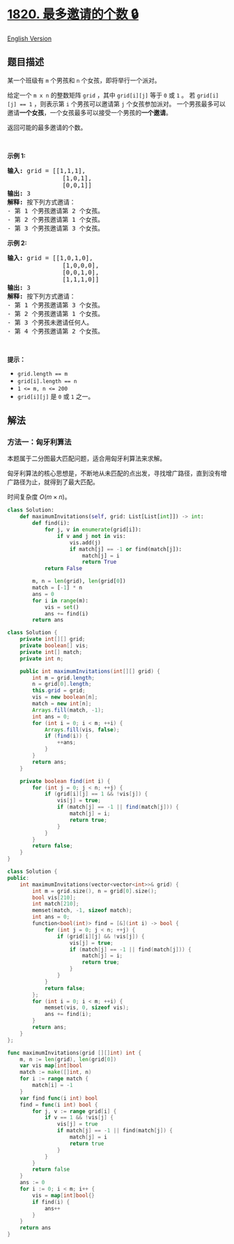 # [1820. 最多邀请的个数 🔒](https://leetcode.cn/problems/maximum-number-of-accepted-invitations)

[English Version](/solution/1800-1899/1820.Maximum%20Number%20of%20Accepted%20Invitations/README_EN.md)

<!-- tags:数组,回溯,矩阵 -->

<!-- difficulty:中等 -->

## 题目描述

<!-- 这里写题目描述 -->

<p>某一个班级有 <code>m</code> 个男孩和 <code>n</code> 个女孩，即将举行一个派对。</p>

<p>给定一个 <code>m x n</code> 的整数矩阵 <code>grid</code> ，其中 <code>grid[i][j]</code> 等于 <code>0</code> 或 <code>1</code> 。 若 <code>grid[i][j] == 1</code> ，则表示第 <code>i</code> 个男孩可以邀请第 <code>j</code> 个女孩参加派对。 一个男孩最多可以邀请<strong>一个女孩</strong>，一个女孩最多可以接受一个男孩的<strong>一个邀请</strong>。</p>

<p>返回可能的最多邀请的个数。</p>

<p> </p>

<p><b>示例 1:</b></p>

<pre><strong>输入:</strong> grid = [[1,1,1],
               [1,0,1],
               [0,0,1]]
<strong>输出:</strong> 3<strong>
解释:</strong> 按下列方式邀请：
- 第 1 个男孩邀请第 2 个女孩。
- 第 2 个男孩邀请第 1 个女孩。
- 第 3 个男孩邀请第 3 个女孩。</pre>

<p><strong>示例 2:</strong></p>

<pre><strong>输入:</strong> grid = [[1,0,1,0],
               [1,0,0,0],
               [0,0,1,0],
               [1,1,1,0]]
<strong>输出:</strong> 3
<strong>解释: </strong>按下列方式邀请：
- 第 1 个男孩邀请第 3 个女孩。
- 第 2 个男孩邀请第 1 个女孩。
- 第 3 个男孩未邀请任何人。
- 第 4 个男孩邀请第 2 个女孩。</pre>

<p> </p>

<p><b>提示：</b></p>

<ul>
	<li><code>grid.length == m</code></li>
	<li><code>grid[i].length == n</code></li>
	<li><code>1 &lt;= m, n &lt;= 200</code></li>
	<li><code>grid[i][j]</code> 是 <code>0</code> 或 <code>1</code> 之一。</li>
</ul>

## 解法

### 方法一：匈牙利算法

本题属于二分图最大匹配问题，适合用匈牙利算法来求解。

匈牙利算法的核心思想是，不断地从未匹配的点出发，寻找增广路径，直到没有增广路径为止，就得到了最大匹配。

时间复杂度 $O(m \times n)$。

<!-- tabs:start -->

```python
class Solution:
    def maximumInvitations(self, grid: List[List[int]]) -> int:
        def find(i):
            for j, v in enumerate(grid[i]):
                if v and j not in vis:
                    vis.add(j)
                    if match[j] == -1 or find(match[j]):
                        match[j] = i
                        return True
            return False

        m, n = len(grid), len(grid[0])
        match = [-1] * n
        ans = 0
        for i in range(m):
            vis = set()
            ans += find(i)
        return ans
```

```java
class Solution {
    private int[][] grid;
    private boolean[] vis;
    private int[] match;
    private int n;

    public int maximumInvitations(int[][] grid) {
        int m = grid.length;
        n = grid[0].length;
        this.grid = grid;
        vis = new boolean[n];
        match = new int[n];
        Arrays.fill(match, -1);
        int ans = 0;
        for (int i = 0; i < m; ++i) {
            Arrays.fill(vis, false);
            if (find(i)) {
                ++ans;
            }
        }
        return ans;
    }

    private boolean find(int i) {
        for (int j = 0; j < n; ++j) {
            if (grid[i][j] == 1 && !vis[j]) {
                vis[j] = true;
                if (match[j] == -1 || find(match[j])) {
                    match[j] = i;
                    return true;
                }
            }
        }
        return false;
    }
}
```

```cpp
class Solution {
public:
    int maximumInvitations(vector<vector<int>>& grid) {
        int m = grid.size(), n = grid[0].size();
        bool vis[210];
        int match[210];
        memset(match, -1, sizeof match);
        int ans = 0;
        function<bool(int)> find = [&](int i) -> bool {
            for (int j = 0; j < n; ++j) {
                if (grid[i][j] && !vis[j]) {
                    vis[j] = true;
                    if (match[j] == -1 || find(match[j])) {
                        match[j] = i;
                        return true;
                    }
                }
            }
            return false;
        };
        for (int i = 0; i < m; ++i) {
            memset(vis, 0, sizeof vis);
            ans += find(i);
        }
        return ans;
    }
};
```

```go
func maximumInvitations(grid [][]int) int {
	m, n := len(grid), len(grid[0])
	var vis map[int]bool
	match := make([]int, n)
	for i := range match {
		match[i] = -1
	}
	var find func(i int) bool
	find = func(i int) bool {
		for j, v := range grid[i] {
			if v == 1 && !vis[j] {
				vis[j] = true
				if match[j] == -1 || find(match[j]) {
					match[j] = i
					return true
				}
			}
		}
		return false
	}
	ans := 0
	for i := 0; i < m; i++ {
		vis = map[int]bool{}
		if find(i) {
			ans++
		}
	}
	return ans
}
```

<!-- tabs:end -->

<!-- end -->
